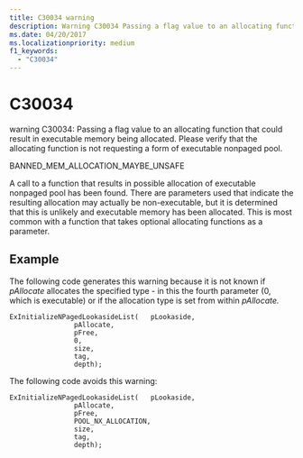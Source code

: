 ```yaml
---
title: C30034 warning
description: Warning C30034 Passing a flag value to an allocating function that could result in executable memory being allocated.
ms.date: 04/20/2017
ms.localizationpriority: medium 
f1_keywords: 
  - "C30034"
---
```


# C30034


warning C30034: Passing a flag value to an allocating function that could result in executable memory being allocated. Please verify that the allocating function is not requesting a form of executable nonpaged pool.

BANNED\_MEM\_ALLOCATION\_MAYBE\_UNSAFE

A call to a function that results in possible allocation of executable nonpaged pool has been found. There are parameters used that indicate the resulting allocation may actually be non-executable, but it is determined that this is unlikely and executable memory has been allocated. This is most common with a function that takes optional allocating functions as a parameter.

## <span id="Example"></span><span id="example"></span><span id="EXAMPLE"></span>Example


The following code generates this warning because it is not known if *pAllocate* allocates the specified type - in this the fourth parameter (0, which is executable) or if the allocation type is set from within *pAllocate.*

```
ExInitializeNPagedLookasideList(   pLookaside,
                pAllocate,
                pFree,
                0,
                size,
                tag,
                depth);
```

The following code avoids this warning:

```
ExInitializeNPagedLookasideList(   pLookaside,
                pAllocate,
                pFree,
                POOL_NX_ALLOCATION,
                size,
                tag,
                depth);
```

 

 





